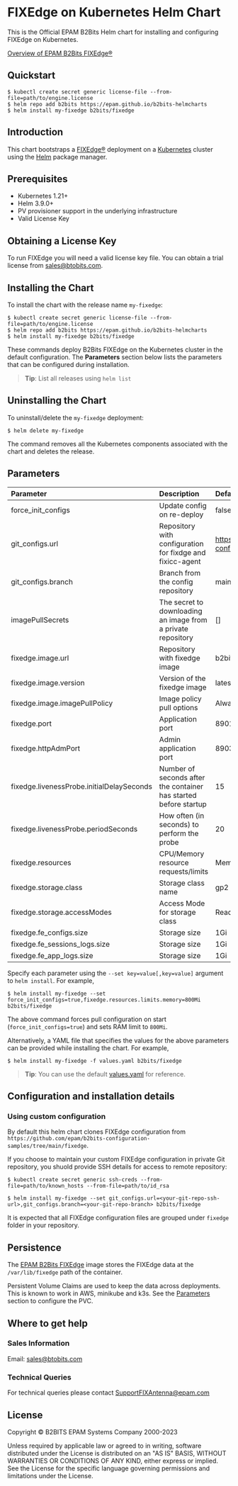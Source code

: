 # FIXEdge on Kubernetes Helm Chart
This is the Official EPAM B2Bits Helm chart for installing and configuring FIXEdge on Kubernetes.

[Overview of EPAM B2Bits FIXEdge®](https://www.b2bits.com/trading_solutions/fixedge)

## Quickstart

```
$ kubectl create secret generic license-file --from-file=path/to/engine.license
$ helm repo add b2bits https://epam.github.io/b2bits-helmcharts
$ helm install my-fixedge b2bits/fixedge
```

## Introduction

This chart bootstraps a [FIXEdge®](https://www.b2bits.com/trading_solutions/fixedge) deployment on a [Kubernetes](https://kubernetes.io) cluster using the [Helm](https://helm.sh) package manager.


## Prerequisites

-   Kubernetes 1.21+
-   Helm 3.9.0+
-   PV provisioner support in the underlying infrastructure
-   Valid License Key

## Obtaining a License Key

To run FIXEdge you will need a valid license key file. You can obtain a trial license from sales@btobits.com.

## Installing the Chart

To install the chart with the release name `my-fixedge`:

```
$ kubectl create secret generic license-file --from-file=path/to/engine.license
$ helm repo add b2bits https://epam.github.io/b2bits-helmcharts
$ helm install my-fixedge b2bits/fixedge
```


These commands deploy B2Bits FIXEdge on the Kubernetes cluster in the default configuration. The **Parameters** section below lists the parameters that can be configured during installation.

> **Tip**: List all releases using `helm list`

## Uninstalling the Chart

To uninstall/delete the `my-fixedge` deployment:

```
$ helm delete my-fixedge
```

The command removes all the Kubernetes components associated with the chart and deletes the release. 

## Parameters
| Parameter                                 | Description                                                      | Default                                                  |
|:----------------------------------------- |:---------------------------------------------------------------- |:-----------------------------------------------          |
| force_init_configs                        | Update config on re-deploy                                       | false                                                    |
| git_configs.url                           | Repository with configuration for fixdge and fixicc-agent        | https://github.com/epam/b2bits-configuration-samples.git |
| git_configs.branch                        | Branch from the config repository                                | main                                                     |
| imagePullSecrets                          | The secret to downloading an image from a private repository     | []                                                       |
| fixedge.image.url                         | Repository with fixedge image                                    | b2bitsepam/fixedge-cpp                                       |
| fixedge.image.version                     | Version of the fixedge image                                     | latest                                                   |
| fixedge.image.imagePullPolicy             | Image policy pull options                                        | Always                                                   |
| fixedge.port                              | Application port                                                 | 8901                                                     |
| fixedge.httpAdmPort                       | Admin application port                                           | 8903                                                     |
| fixedge.livenessProbe.initialDelaySeconds | Number of seconds after the container has started before startup | 15                                                       |
| fixedge.livenessProbe.periodSeconds       | How often (in seconds) to perform the probe                      | 20                                                       |
| fixedge.resources                         | CPU/Memory resource requests/limits                              | Memory: 500Mi, CPU: 500m                                 |
| fixedge.storage.class                     | Storage class name                                               | gp2                                                      |
| fixedge.storage.accessModes               | Access Mode for storage class                                    | ReadWriteOnce                                            |
| fixedge.fe_configs.size                   | Storage size                                                     | 1Gi                                                      |
| fixedge.fe_sessions_logs.size             | Storage size                                                     | 1Gi                                                      |
| fixedge.fe_app_logs.size                  | Storage size                                                     | 1Gi                                                      |

Specify each parameter using the `--set key=value[,key=value]` argument to `helm install`. For example,

```console
$ helm install my-fixedge --set force_init_configs=true,fixedge.resources.limits.memory=800Mi b2bits/fixedge
```

The above command forces pull configuration on start (`force_init_configs=true`) and sets RAM limit to `800Mi`.

Alternatively, a YAML file that specifies the values for the above parameters can be provided while installing the chart. For example,

```console
$ helm install my-fixedge -f values.yaml b2bits/fixedge
```

> **Tip**: You can use the default [values.yaml](values.yaml) for reference.



## Configuration and installation details

### Using custom configuration

By default this helm chart clones FIXEdge configuration from `https://github.com/epam/b2bits-configuration-samples/tree/main/fixedge`.

If you choose to maintain your custom FIXEdge configuration in private Git repository, you shuold provide SSH details for access to remote repository:
```
$ kubectl create secret generic ssh-creds --from-file=path/to/known_hosts --from-file=path/to/id_rsa
```

```
$ helm install my-fixedge --set git_configs.url=<your-git-repo-ssh-url>,git_configs.branch=<your-git-repo-branch> b2bits/fixedge
```

It is expected that all FIXEdge configuration files are grouped under `fixedge` folder in your repository.

## Persistence
The [EPAM B2Bits FIXEdge](https://hub.docker.com/r/b2bitsepam/fixedge-cpp) image stores the FIXEdge data at the `/var/lib/fixedge` path of the container.

Persistent Volume Claims are used to keep the data across deployments. This is known to work in AWS, minikube and k3s.
See the [Parameters](#parameters) section to configure the PVC.

## Where to get help

### Sales Information

Email: [sales@btobits.com](mailto:sales@b2bits.com)

### Technical Queries

For technical queries please contact [SupportFIXAntenna@epam.com](mailto:SupportFIXAntenna@epam.com)

## License

Copyright © B2BITS EPAM Systems Company 2000-2023 

Unless required by applicable law or agreed to in writing, software distributed under the License is distributed on an "AS IS" BASIS, WITHOUT WARRANTIES OR CONDITIONS OF ANY KIND, either express or implied. See the License for the specific language governing permissions and limitations under the License.

